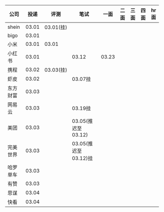 |公司|投递|评测|笔试|一面|二面|三面|四面|hr 面|
|-|-|-|-|-|-|-|-|-|
|shein|03.01|03.01(挂)|||||
|bigo|03.01||||||
|小米|03.01|03.01|||||
|小红书|03.01||03.12|03.23|||
|携程|03.02|03.03(挂)|||||
|虾皮|03.02||03.07挂||||
|东方财富|03.03||||||
|网易云|03.03||03.19挂||||
|美团|03.03||03.05(推迟至03.12)||||
|完美世界|03.03||03.05(推迟至03.12)挂||||
|哈罗单车|03.03||||||
|有赞|03.03||||||
|思谋|03.04||||||
|快看|03.04||||||
